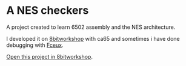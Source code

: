 A NES checkers 
=====

A project created to learn 6502 assembly and the NES architecture.

I developed it on [8bitworkshop](https://github.com/sehugg/8bitworkshop) with ca65 and sometimes i have done debugging with [Fceux](https://github.com/TASEmulators/fceux).

[Open this project in 8bitworkshop](http://8bitworkshop.com/redir.html?platform=nes&githubURL=https%3A%2F%2Fgithub.com%2Fsimeleo20%2FdamaNes&file=dama.s).
